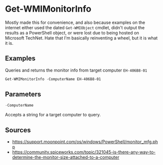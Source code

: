 # Get-WMIMonitorInfo

Mostly made this for convenience, and also because examples on the internet either used the dated `Get-WMIObject` cmdlet, didn't output the results as a PowerShell object, or were lost due to being hosted on Microsoft TechNet. Hate that I'm basically reinventing a wheel, but it is what it is.

## Examples

Queries and returns the monitor info from target computer `EH-406B8-01` 
```powershell
Get-WMIMonitorInfo -ComputerName EH-406B8-01
```

## Parameters
```powershell
-ComputerName
```
Accepts a string for a target computer to query.

## Sources
* https://support.moonpoint.com/os/windows/PowerShell/monitor_mfg.php
* https://community.spiceworks.com/topic/321045-is-there-any-way-to-determine-the-monitor-size-attached-to-a-computer